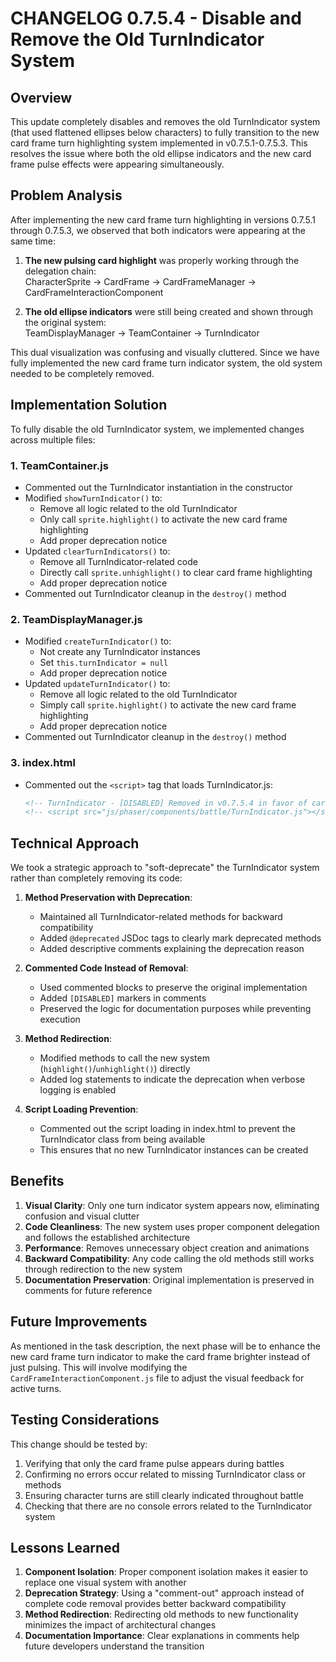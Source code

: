 # CHANGELOG 0.7.5.4 - Disable and Remove the Old TurnIndicator System

## Overview
This update completely disables and removes the old TurnIndicator system (that used flattened ellipses below characters) to fully transition to the new card frame turn highlighting system implemented in v0.7.5.1-0.7.5.3. This resolves the issue where both the old ellipse indicators and the new card frame pulse effects were appearing simultaneously.

## Problem Analysis
After implementing the new card frame turn highlighting in versions 0.7.5.1 through 0.7.5.3, we observed that both indicators were appearing at the same time:

1. **The new pulsing card highlight** was properly working through the delegation chain:  
   CharacterSprite → CardFrame → CardFrameManager → CardFrameInteractionComponent

2. **The old ellipse indicators** were still being created and shown through the original system:  
   TeamDisplayManager → TeamContainer → TurnIndicator

This dual visualization was confusing and visually cluttered. Since we have fully implemented the new card frame turn indicator system, the old system needed to be completely removed.

## Implementation Solution

To fully disable the old TurnIndicator system, we implemented changes across multiple files:

### 1. TeamContainer.js
- Commented out the TurnIndicator instantiation in the constructor
- Modified `showTurnIndicator()` to:
  - Remove all logic related to the old TurnIndicator
  - Only call `sprite.highlight()` to activate the new card frame highlighting
  - Add proper deprecation notice
- Updated `clearTurnIndicators()` to:
  - Remove all TurnIndicator-related code
  - Directly call `sprite.unhighlight()` to clear card frame highlighting
  - Add proper deprecation notice
- Commented out TurnIndicator cleanup in the `destroy()` method

### 2. TeamDisplayManager.js
- Modified `createTurnIndicator()` to:
  - Not create any TurnIndicator instances
  - Set `this.turnIndicator = null`
  - Add proper deprecation notice
- Updated `updateTurnIndicator()` to:
  - Remove all logic related to the old TurnIndicator
  - Simply call `sprite.highlight()` to activate the new card frame highlighting
  - Add proper deprecation notice
- Commented out TurnIndicator cleanup in the `destroy()` method

### 3. index.html
- Commented out the `<script>` tag that loads TurnIndicator.js:
  ```html
  <!-- TurnIndicator - [DISABLED] Removed in v0.7.5.4 in favor of card frame turn highlighting -->
  <!-- <script src="js/phaser/components/battle/TurnIndicator.js"></script> -->
  ```

## Technical Approach
We took a strategic approach to "soft-deprecate" the TurnIndicator system rather than completely removing its code:

1. **Method Preservation with Deprecation**:
   - Maintained all TurnIndicator-related methods for backward compatibility
   - Added `@deprecated` JSDoc tags to clearly mark deprecated methods
   - Added descriptive comments explaining the deprecation reason
   
2. **Commented Code Instead of Removal**:
   - Used commented blocks to preserve the original implementation
   - Added `[DISABLED]` markers in comments
   - Preserved the logic for documentation purposes while preventing execution

3. **Method Redirection**:
   - Modified methods to call the new system (`highlight()`/`unhighlight()`) directly
   - Added log statements to indicate the deprecation when verbose logging is enabled

4. **Script Loading Prevention**:
   - Commented out the script loading in index.html to prevent the TurnIndicator class from being available
   - This ensures that no new TurnIndicator instances can be created

## Benefits
1. **Visual Clarity**: Only one turn indicator system appears now, eliminating confusion and visual clutter
2. **Code Cleanliness**: The new system uses proper component delegation and follows the established architecture
3. **Performance**: Removes unnecessary object creation and animations
4. **Backward Compatibility**: Any code calling the old methods still works through redirection to the new system
5. **Documentation Preservation**: Original implementation is preserved in comments for future reference

## Future Improvements
As mentioned in the task description, the next phase will be to enhance the new card frame turn indicator to make the card frame brighter instead of just pulsing. This will involve modifying the `CardFrameInteractionComponent.js` file to adjust the visual feedback for active turns.

## Testing Considerations
This change should be tested by:
1. Verifying that only the card frame pulse appears during battles
2. Confirming no errors occur related to missing TurnIndicator class or methods
3. Ensuring character turns are still clearly indicated throughout battle
4. Checking that there are no console errors related to the TurnIndicator system

## Lessons Learned
1. **Component Isolation**: Proper component isolation makes it easier to replace one visual system with another
2. **Deprecation Strategy**: Using a "comment-out" approach instead of complete code removal provides better backward compatibility
3. **Method Redirection**: Redirecting old methods to new functionality minimizes the impact of architectural changes
4. **Documentation Importance**: Clear explanations in comments help future developers understand the transition
